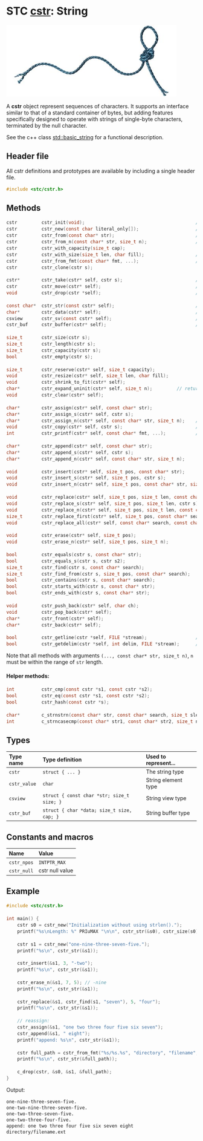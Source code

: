 # STC [cstr](../include/stc/cstr.h): String
![String](pics/string.jpg)

A **cstr** object represent sequences of characters. It supports an interface similar to that of a standard container of bytes, but adding features specifically designed to operate with strings of single-byte characters, terminated by the null character.

See the c++ class [std::basic_string](https://en.cppreference.com/w/cpp/string/basic_string) for a functional description.

## Header file

All cstr definitions and prototypes are available by including a single header file.

```c
#include <stc/cstr.h>
```
## Methods

```c
cstr         cstr_init(void);                                         // constructor; same as cstr_null.
cstr         cstr_new(const char literal_only[]);                     // cstr from literal; no strlen() call.
cstr         cstr_from(const char* str);                              // constructor using strlen()
cstr         cstr_from_n(const char* str, size_t n);                  // constructor with specified length
cstr         cstr_with_capacity(size_t cap);
cstr         cstr_with_size(size_t len, char fill);                   // repeat fill len times
cstr         cstr_from_fmt(const char* fmt, ...);                     // printf() formatting
cstr         cstr_clone(cstr s);

cstr*        cstr_take(cstr* self, cstr s);                           // take the constructed or moved string
cstr         cstr_move(cstr* self);                                   // move string to caller, leave empty string
void         cstr_drop(cstr *self);                                   // destructor

const char*  cstr_str(const cstr* self);                              // access to const char*
char*        cstr_data(cstr* self);                                   // access to char*
csview       cstr_sv(const cstr* self);                               // access to string view
cstr_buf     cstr_buffer(cstr* self);                                 // access to mutable buffer (with capacity)

size_t       cstr_size(cstr s);
size_t       cstr_length(cstr s);
size_t       cstr_capacity(cstr s);
bool         cstr_empty(cstr s);

size_t       cstr_reserve(cstr* self, size_t capacity);
void         cstr_resize(cstr* self, size_t len, char fill);
void         cstr_shrink_to_fit(cstr* self);
char*        cstr_expand_uninit(cstr* self, size_t n);         // return ptr to uninit data
void         cstr_clear(cstr* self);

char*        cstr_assign(cstr* self, const char* str);
char*        cstr_assign_s(cstr* self, cstr s);
char*        cstr_assign_n(cstr* self, const char* str, size_t n);    // assign n first chars of str
void         cstr_copy(cstr* self, cstr s);                           // like cstr_assign_s()
int          cstr_printf(cstr* self, const char* fmt, ...);           // printf() formatting

char*        cstr_append(cstr* self, const char* str);
char*        cstr_append_s(cstr* self, cstr s);
char*        cstr_append_n(cstr* self, const char* str, size_t n);

void         cstr_insert(cstr* self, size_t pos, const char* str);
void         cstr_insert_s(cstr* self, size_t pos, cstr s);
void         cstr_insert_n(cstr* self, size_t pos, const char* str, size_t n);

void         cstr_replace(cstr* self, size_t pos, size_t len, const char* repl);
void         cstr_replace_s(cstr* self, size_t pos, size_t len, cstr s);
void         cstr_replace_n(cstr* self, size_t pos, size_t len, const char* repl, size_t n);
size_t       cstr_replace_first(cstr* self, size_t pos, const char* search, const char* repl);
void         cstr_replace_all(cstr* self, const char* search, const char* repl);

void         cstr_erase(cstr* self, size_t pos);
void         cstr_erase_n(cstr* self, size_t pos, size_t n);

bool         cstr_equals(cstr s, const char* str);
bool         cstr_equals_s(cstr s, cstr s2);
size_t       cstr_find(cstr s, const char* search);
size_t       cstr_find_from(cstr s, size_t pos, const char* search);
bool         cstr_contains(cstr s, const char* search);
bool         cstr_starts_with(cstr s, const char* str);
bool         cstr_ends_with(cstr s, const char* str);

void         cstr_push_back(cstr* self, char ch);
void         cstr_pop_back(cstr* self);
char*        cstr_front(cstr* self);
char*        cstr_back(cstr* self);

bool         cstr_getline(cstr *self, FILE *stream);                  // cstr_getdelim(self, '\n', stream)
bool         cstr_getdelim(cstr *self, int delim, FILE *stream);      // does not append delim to result
```

Note that all methods with arguments `(..., const char* str, size_t n)`, `n` must be within the range of `str` length.

#### Helper methods:
```c
int          cstr_cmp(const cstr *s1, const cstr *s2);
bool         cstr_eq(const cstr *s1, const cstr *s2);
bool         cstr_hash(const cstr *s);

char*        c_strnstrn(const char* str, const char* search, size_t slen, size_t nlen);
int          c_strncasecmp(const char* str1, const char* str2, size_t n);
```

## Types

| Type name       | Type definition                            | Used to represent... |
|:----------------|:-------------------------------------------|:---------------------|
| `cstr`          | `struct { ... }`                           | The string type      |
| `cstr_value`    | `char`                                     | String element type  |
| `csview`        | `struct { const char *str; size_t size; }` | String view type     |
| `cstr_buf`      | `struct { char *data; size_t size, cap; }` | String buffer type   |

## Constants and macros

| Name              | Value             |
|:------------------|:------------------|
|  `cstr_npos`      | `INTPTR_MAX`      |
|  `cstr_null`      | cstr null value   |

## Example
```c
#include <stc/cstr.h>

int main() {
    cstr s0 = cstr_new("Initialization without using strlen().");
    printf("%s\nLength: %" PRIuMAX "\n\n", cstr_str(&s0), cstr_size(s0));

    cstr s1 = cstr_new("one-nine-three-seven-five.");
    printf("%s\n", cstr_str(&s1));

    cstr_insert(&s1, 3, "-two");
    printf("%s\n", cstr_str(&s1));

    cstr_erase_n(&s1, 7, 5); // -nine
    printf("%s\n", cstr_str(&s1));

    cstr_replace(&s1, cstr_find(s1, "seven"), 5, "four");
    printf("%s\n", cstr_str(&s1));

    // reassign:
    cstr_assign(&s1, "one two three four five six seven");
    cstr_append(&s1, " eight");
    printf("append: %s\n", cstr_str(&s1));

    cstr full_path = cstr_from_fmt("%s/%s.%s", "directory", "filename", "ext");
    printf("%s\n", cstr_str(&full_path));

    c_drop(cstr, &s0, &s1, &full_path);
}
```
Output:
```
one-nine-three-seven-five.
one-two-nine-three-seven-five.
one-two-three-seven-five.
one-two-three-four-five.
append: one two three four five six seven eight
directory/filename.ext
```
